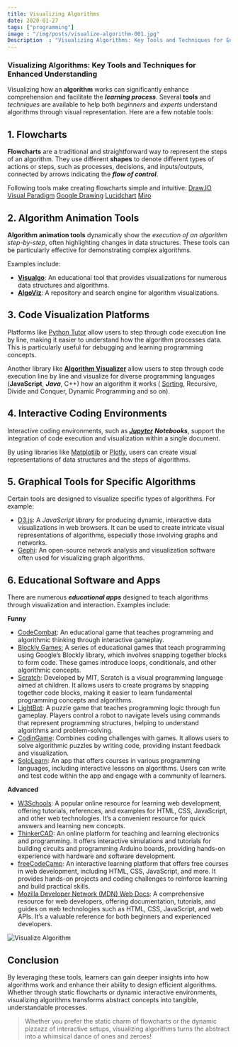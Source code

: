 ```yaml
---
title: Visualizing Algorithms
date: 2020-01-27
tags: ["programming"]
image : "/img/posts/visualize-algorithm-001.jpg"
Description  : "Visualizing Algorithms: Key Tools and Techniques for Enhanced Understanding..."
---
```



### Visualizing Algorithms: Key Tools and Techniques for Enhanced Understanding


Visualizing how an **algorithm** works can significantly enhance comprehension and facilitate the **_learning process_**. Several **tools** and _techniques_ are available to help both _beginners_ and _experts_ understand algorithms through visual representation. Here are a few notable tools:




1\. Flowcharts
--------------

**Flowcharts** are a traditional and straightforward way to represent the steps of an algorithm. They use different **shapes** to denote different types of actions or steps, such as processes, decisions, and inputs/outputs, connected by arrows indicating the **_flow of control_**.

Following tools make creating flowcharts simple and intuitive: [Draw.IO](https://www.draw.io/index.html) [Visual Paradigm](https://online.visual-paradigm.com/) [Google Drawing](https://docs.google.com/drawings) [Lucidchart](https://www.lucidchart.com/pages/) [Miro](https://miro.com/flowchart/)



2\. Algorithm Animation Tools
-----------------------------

**Algorithm animation tools** dynamically show the _execution of an algorithm step-by-step_, often highlighting changes in data structures. These tools can be particularly effective for demonstrating complex algorithms.

Examples include:

*   [**Visualgo**](https://visualgo.net/en/sorting): An educational tool that provides visualizations for numerous data structures and algorithms.
*   [**AlgoViz**](https://www.algoviz.dev/): A repository and search engine for algorithm visualizations.



3\. Code Visualization Platforms
--------------------------------

Platforms like [Python Tutor](https://pythontutor.com/) allow users to step through code execution line by line, making it easier to understand how the algorithm processes data. This is particularly useful for debugging and learning programming concepts.

Another library like [**Algorithm Visualizer**](https://algorithm-visualizer.org/) allow users to step through code execution line by line and visualize for diverse programming languages (**JavaScript**, **_Java_**, C++) how an algorithm it works ( [Sorting](https://algorithm-visualizer.org/brute-force/bubble-sort), Recursive, Divide and Conquer, Dynamic Programming and so on).

4\. Interactive Coding Environments
-----------------------------------

Interactive coding environments, such as [**_Jupyter_**](https://jupyter.org/) **_Notebooks_**, support the integration of code execution and visualization within a single document.

By using libraries like [Matplotlib](https://matplotlib.org/) or [Plotly](https://plotly.com/), users can create visual representations of data structures and the steps of algorithms.

5\. Graphical Tools for Specific Algorithms
-------------------------------------------

Certain tools are designed to visualize specific types of algorithms. For example:

*   [D3.js](https://d3js.org/): A _JavaScript library_ for producing dynamic, interactive data visualizations in web browsers. It can be used to create intricate visual representations of algorithms, especially those involving graphs and networks.
*   [Gephi](https://gephi.org/): An open-source network analysis and visualization software often used for visualizing graph algorithms.

6\. Educational Software and Apps
---------------------------------

There are numerous **_educational apps_** designed to teach algorithms through visualization and interaction. Examples include:

**Funny**

*   [CodeCombat](https://codecombat.com/): An educational game that teaches programming and algorithmic thinking through interactive gameplay.
*   [Blockly Games:](https://blockly.games/) A series of educational games that teach programming using Google’s Blockly library, which involves snapping together blocks to form code. These games introduce loops, conditionals, and other algorithmic concepts.
*   [Scratch](https://scratch.mit.edu/): Developed by MIT, Scratch is a visual programming language aimed at children. It allows users to create programs by snapping together code blocks, making it easier to learn fundamental programming concepts and algorithms.
*   [LightBot](https://lightbot.lu/): A puzzle game that teaches programming logic through fun gameplay. Players control a robot to navigate levels using commands that represent programming structures, helping to understand algorithms and problem-solving.
*   [CodinGame](https://www.codingame.com/start/): Combines coding challenges with games. It allows users to solve algorithmic puzzles by writing code, providing instant feedback and visualization.
*   [SoloLearn](https://www.sololearn.com/): An app that offers courses in various programming languages, including interactive lessons on algorithms. Users can write and test code within the app and engage with a community of learners.

**Advanced**

*   [W3Schools](https://www.w3schools.com/): A popular online resource for learning web development, offering tutorials, references, and examples for HTML, CSS, JavaScript, and other web technologies. It’s a convenient resource for quick answers and learning new concepts.
*   [ThinkerCAD](https://www.tinkercad.com/): An online platform for teaching and learning electronics and programming. It offers interactive simulations and tutorials for building circuits and programming Arduino boards, providing hands-on experience with hardware and software development.
*   [freeCodeCamp](https://www.freecodecamp.org/): An interactive learning platform that offers free courses in web development, including HTML, CSS, JavaScript, and more. It provides hands-on projects and coding challenges to reinforce learning and build practical skills.
*   [Mozilla Developer Network (MDN) Web Docs](https://developer.mozilla.org/en-US/): A comprehensive resource for web developers, offering documentation, tutorials, and guides on web technologies such as HTML, CSS, JavaScript, and web APIs. It’s a valuable reference for both beginners and experienced developers.


![Visualize Algorithm](/img/posts/visualize-algorithm-001.jpg)


Conclusion
----------

By leveraging these tools, learners can gain deeper insights into how algorithms work and enhance their ability to design efficient algorithms. Whether through static flowcharts or dynamic interactive environments, visualizing algorithms transforms abstract concepts into tangible, understandable processes.

> Whether you prefer the static charm of flowcharts or the dynamic pizzazz of interactive setups, visualizing algorithms turns the abstract into a whimsical dance of ones and zeroes!
